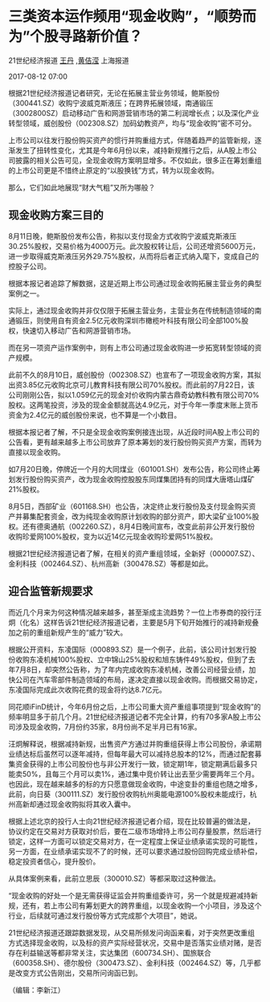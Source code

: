 # 三类资本运作频用“现金收购”，“顺势而为”个股寻路新价值？

21世纪经济报道 [王丹](https://m.21jingji.com/reader/getListByAuthor?author=王丹) ,[黄佶滢](https://m.21jingji.com/reader/getListByAuthor?author=黄佶滢) 上海报道

2017-08-12 07:00

根据21世纪经济报道记者研究，无论在拓展主营业务领域，鲍斯股份（300441.SZ）收购宁波威克斯液压；在跨界拓展领域，南通锻压（3002800SZ）启动移动广告和网游营销市场的第二利润增长点；以及深化产业转型领域，威创股份（002308.SZ）加码幼教资产，均与“现金收购”密不可分。

上市公司以往发行股份购买资产的惯行并购重组方式，伴随着趋严的监管新规，逐渐发生了扭转性变化，尤其是今年6月份以来，减持新规推行之后，从A股上市公司披露的相关公告可见，全现金收购方案明显增多。不仅如此，很多正在筹划重组的上市公司更是不惜终止原定的“以股换钱”方式，转为以现金收购。

那么，它们如此地展现“财大气粗”又所为哪般？

## 现金收购方案三目的

8月11日晚，鲍斯股份发布公告，称拟以支付现金方式收购宁波威克斯液压30.25%股权，交易价格为4000万元。此次股权转让后，公司还增资5600万元，进一步取得威克斯液压另外29.75%股权，从而将后者正式纳入麾下，变成自己的控股子公司。

根据本报记者追踪了解数据，这是近期上市公司通过现金收购拓展主营业务的典型案例之一。

实际上，通过现金收购并非仅仅限于拓展主营业务，主营业务在传统制造领域的南通锻压，则使用自有资金2.5亿元收购深圳市橄榄叶科技有限公司全部100%股权，快速切入移动广告和网游营销市场。

而在另一项资产运作案例中，则有上市公司通过现金收购进一步拓宽转型领域的资产规模。

此前不久的8月10日，威创股份（002308.SZ）也宣布了一项现金收购方案，其拟出资3.85亿元收购北京可儿教育科技有限公司70%股权。而此前的7月22日，该公司刚刚公告，拟以1.059亿元的现金对价收购内蒙古鼎奇幼教科教有限公司70%股权。这两笔投资，涉及的现金金额就高达4.9亿元，对于今年一季度末账上货币资金为2.4亿元的威创股份来说，也不算是一个小数目。

根据本报记者了解，不只是全现金收购案例接连出现，从近段时间A股上市公司的公告看，更有越来越多上市公司放弃了原本筹划的发行股份购买资产方案，而转为直接以现金收购。

如7月20日晚，停牌近一个月的大同煤业（601001.SH）发布公告，称公司终止筹划发行股份购买资产，改为现金收购控股股东同煤集团持有的同煤大唐塔山煤矿21%股权。

8月5日，西部矿业（601168.SH）也公告，决定终止发行股份及支付现金购买资产并募集配套资金，改为纯现金收购原计划收购的部分资产，即大梁矿业100%股权。还有德奥通航（002260.SZ），8月4日晚间宣布，改变此前非公开发行股份收购珍爱网100%股权，变为以近14亿元现金收购珍爱网51%股权。

根据21世纪经济报道记者了解，在相关的资产重组领域，全新好（000007.SZ）、金利科技（002464.SZ）、杭州高新（300478.SZ）等都是如此。

## 迎合监管新规要求

而近几个月来为何这种情况越来越多，甚至渐成主流趋势？一位上市券商的投行汪炯（化名）这样告诉21世纪经济报道记者，主要是5月下旬开始推行的减持新规叠加之前的重组新规产生的“威力”较大。

根据公开资料，东凌国际（000893.SZ）是一个例子，此前，该公司计划发行股份收购东凌机械100%股权、立中锦山25%股权和旭东铸件49%股权，但到了去年7月8日，却突然公告称，为了年内完成收购东凌机械，改善公司经营业绩，加快公司在汽车零部件制造领域的布局，遂决定直接以现金收购。而根据交易协定，东凌国际完成此次收购花费的现金将约达8.7亿元。

同花顺iFinD统计，今年6月份之后，上市公司重大资产重组事项提到“现金收购”的频率明显多于前几个月。21世纪经济报道记者不完全计算，约有70多家A股上市公司涉及现金收购，7月份约35家，8月份尚不足半月已有16家。

汪炯解释说，根据减持新规，出售资产方通过并购重组获得上市公司股份，承诺期业绩达标后虽然可以逐年减持，但每年最大可以减持总股本的12%，而通过配套募集资金获得的上市公司股份也与非公开发行一致，锁定期1年，锁定期满后最多只能卖50%，且每三个月可以卖1%，通过集中竞价转让出去至少需要两年三个月。也因此，现在越来越多的标的方只愿意做现金收购，中途变卦的重组也随之增多，此前，向日葵（300111.SZ）发行股份收购杭州奥能电源100%股权未能成行，杭州高新却通过现金收购拟将其收入囊中。

根据上述北京的投行人士向21世纪经济报道记者介绍，现在比较普遍的做法是，协议约定在交易对方获取对价后，要在二级市场增持上市公司存量股票，然后进行锁定，这样一方面可以锁定交易对方，在一定程度上保证业绩承诺实现的可能性，另一方面，在业绩承诺实现不了的时候，还可以要求通过股份回购完成业绩补偿，稳定投资者信心，提升股价。

从具体案例来看，此前立思辰（300010.SZ）等都采取过这种做法。

“现金收购的好处一个是无需获得证监会并购重组委许可，另一个就是规避减持新规，还有，若上市公司有筹划更大的跨界重组，以现金收购一个小项目，涉及这个行业，后续就可通过发行股份等方式完成那个大项目”，她说。

21世纪经济报道还跟踪数据发现，从交易所频发问询函来看，对于突然更改重组方式选择现金收购，以及标的资产实际经营状况，交易中是否落实业绩对赌，是否存在利益输送等都非常关注，实达集团（600734.SH）、国旅联合（600358.SH）、德尔股份（300473.SZ）、金利科技（002464.SZ）等，几乎都是改变方式公告刚出，交易所问询函已到。

（编辑：李新江）

